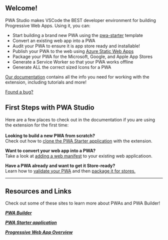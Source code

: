## Welcome!

PWA Studio makes VSCode the BEST developer environment for building Progressive Web Apps. Using it, you can:

* Start building a brand new PWA using the [pwa-starter](https://aka.ms/pwa-starter) template
* Convert an existing web app into a PWA
* Audit your PWA to ensure it is app store ready and installable!
* Publish your PWA to the web using [Azure Static Web Apps](https://azure.microsoft.com/en-us/services/app-service/static/)
* Package your PWA for the Microsoft, Google, and Apple App Stores
* Generate a Service Worker so that your PWA works offline
* Generate ALL the correct sized Icons for a PWA

[Our documentation](https://github.com/pwa-builder/pwabuilder-vscode/wiki) contains all the info you need for working with the extension, including tutorials and more!

[Found a bug?](https://github.com/pwa-builder/PWABuilder/issues/new/choose)

## First Steps with PWA Studio

Here are a few places to check out in the documentation if you are using the extension for the first time:
<br>
<br>
**Looking to build a new PWA from scratch?**
<br>
Check out how to [clone the PWA Starter application](https://github.com/pwa-builder/pwabuilder-vscode/wiki/Start-building-a-new-PWA) with the extension.

**Want to convert your web app into a PWA?**
<br>
Take a look at [adding a web manifest](https://github.com/pwa-builder/pwabuilder-vscode/wiki/Make-a-Web-App-a-Progressive-Web-App) to your existing web applicatioon.

**Have a PWA already and want to get it Store-ready?**
<br>
Learn how to [validate your PWA](https://github.com/pwa-builder/pwabuilder-vscode/wiki/Validate-your-PWA) and then [package it for stores.](https://github.com/pwa-builder/pwabuilder-vscode/wiki/Package-your-PWA-for-the-app-stores!)

---

## Resources and Links

Check out some of these sites to learn more about PWAs and PWA Builder!

[***PWA Builder***](https://www.pwabuilder.com/)

[***PWA Starter application***](https://github.com/pwa-builder/pwa-starter)

[***Progressive Web App Overview***](https://docs.microsoft.com/en-us/microsoft-edge/progressive-web-apps-chromium/)
